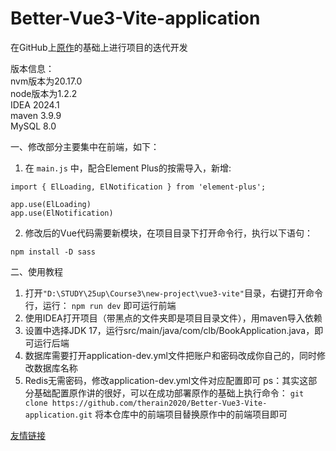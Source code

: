 # Better-Vue3-Vite-application
在GitHub上[原作](https://github.com/caolib/vue3-vite)的基础上进行项目的迭代开发

版本信息：
<br>nvm版本为20.17.0
<br>node版本为1.2.2
<br>IDEA 2024.1
<br>maven 3.9.9
<br>MySQL 8.0

一、修改部分主要集中在前端，如下：
  1. 在 ```main.js``` 中，配合Element Plus的按需导入，新增:

```
import { ElLoading, ElNotification } from 'element-plus';
 
app.use(ElLoading) 
app.use(ElNotification) 
```
  2. 修改后的Vue代码需要新模块，在项目目录下打开命令行，执行以下语句：
```
npm install -D sass
```
二、使用教程
  1. 打开```"D:\STUDY\25up\Course3\new-project\vue3-vite"```目录，右键打开命令行，运行：
  ```npm run dev```
  即可运行前端
  2. 使用IDEA打开项目（带黑点的文件夹即是项目目录文件），用maven导入依赖
  3. 设置中选择JDK 17，运行src/main/java/com/clb/BookApplication.java，即可运行后端
  4. 数据库需要打开application-dev.yml文件把账户和密码改成你自己的，同时修改数据库名称
  5. Redis无需密码，修改application-dev.yml文件对应配置即可
  ps：其实这部分基础配置原作讲的很好，可以在成功部署原作的基础上执行命令：
  ```git clone https://github.com/therain2020/Better-Vue3-Vite-application.git```
  将本仓库中的前端项目替换原作中的前端项目即可

  [友情链接](https://therain2020.github.io/)